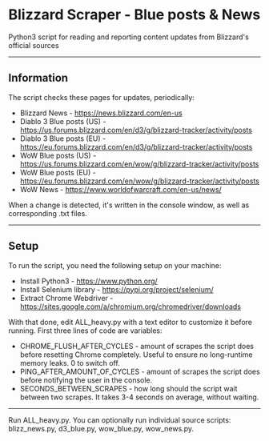 # Blizzard Scraper - Blue posts & News
Python3 script for reading and reporting content updates from Blizzard's official sources

---
## Information
The script checks these pages for updates, periodically:
- Blizzard News - https://news.blizzard.com/en-us
- Diablo 3 Blue posts (US) - https://us.forums.blizzard.com/en/d3/g/blizzard-tracker/activity/posts
- Diablo 3 Blue posts (EU) - https://eu.forums.blizzard.com/en/d3/g/blizzard-tracker/activity/posts
- WoW Blue posts (US) - https://us.forums.blizzard.com/en/wow/g/blizzard-tracker/activity/posts
- WoW Blue posts (EU) - https://eu.forums.blizzard.com/en/wow/g/blizzard-tracker/activity/posts
- WoW News - https://www.worldofwarcraft.com/en-us/news/

When a change is detected, it's written in the console window, as well as corresponding .txt files.

---
## Setup
To run the script, you need the following setup on your machine:
- Install Python3 - https://www.python.org/
- Install Selenium library - https://pypi.org/project/selenium/
- Extract Chrome Webdriver - https://sites.google.com/a/chromium.org/chromedriver/downloads

With that done, edit ALL_heavy.py with a text editor to customize it before running. First three lines of code are variables:
- CHROME_FLUSH_AFTER_CYCLES - amount of scrapes the script does before resetting Chrome completely. Useful to ensure no long-runtime memory leaks. 0 to switch off.
- PING_AFTER_AMOUNT_OF_CYCLES - amount of scrapes the script does before notifying the user in the console.
- SECONDS_BETWEEN_SCRAPES - how long should the script wait between two scrapes. It takes 3-4 seconds on average, without waiting.
---
Run ALL_heavy.py.
You can optionally run individual source scripts: blizz_news.py, d3_blue.py, wow_blue.py, wow_news.py.
